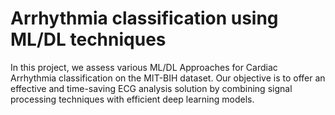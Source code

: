 # Arrhythmia classification using ML/DL techniques

In this project, we assess various ML/DL Approaches for Cardiac
Arrhythmia classification on the MIT-BIH dataset. Our objective is
to offer an effective and time-saving ECG analysis solution by
combining signal processing techniques with efficient deep
learning models.
